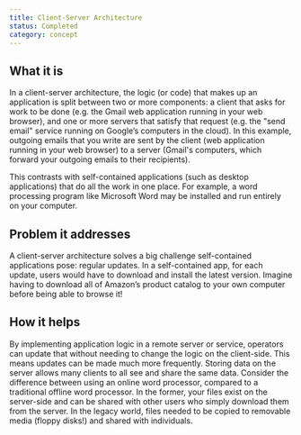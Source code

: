 ```yaml
---
title: Client-Server Architecture
status: Completed
category: concept
---
```


## What it is

In a client-server architecture, the logic (or code) that makes up an application is split between two or more components: 
a client that asks for work to be done 
(e.g. the Gmail web application running in your web browser), 
and one or more servers that satisfy that request 
(e.g. the "send email" service running on Google’s computers in the cloud). 
In this example, outgoing emails that you write are sent by the client (web application running in your web browser) 
to a server (Gmail's computers, which forward your outgoing emails to their recipients).

This contrasts with self-contained applications (such as desktop applications) that do all the work in one place. 
For example, a word processing program like Microsoft Word may be installed and run entirely on your computer.

## Problem it addresses 

A client-server architecture solves a big challenge self-contained applications pose: regular updates. 
In a self-contained app, for each update, users would have to download and install the latest version. 
Imagine having to download all of Amazon’s product catalog to your own computer before being able to browse it!

## How it helps

By implementing application logic in a remote server or service, 
operators can update that without needing to change the logic on the client-side. 
This means updates can be made much more frequently. 
Storing data on the server allows many clients to all see and share the same data. 
Consider the difference between using an online word processor, compared to a traditional offline word processor. 
In the former, your files exist on the server-side and 
can be shared with other users who simply download them from the server. 
In the legacy world, files needed to be copied to removable media (floppy disks!) and shared with individuals.
